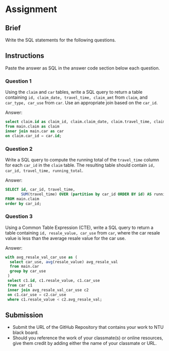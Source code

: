 # Assignment

## Brief

Write the SQL statements for the following questions.

## Instructions

Paste the answer as SQL in the answer code section below each question.

### Question 1

Using the `claim` and `car` tables, write a SQL query to return a table containing `id, claim_date, travel_time, claim_amt` from `claim`, and `car_type, car_use` from `car`. Use an appropriate join based on the `car_id`.

Answer:

```sql
select claim.id as claim_id, claim.claim_date, claim.travel_time, claim.claim_amt, car.car_type, car.car_use 
from main.claim as claim
inner join main.car as car
on claim.car_id = car.id;
```

### Question 2

Write a SQL query to compute the running total of the `travel_time` column for each `car_id` in the `claim` table. The resulting table should contain `id, car_id, travel_time, running_total`.

Answer:

```sql
SELECT id, car_id, travel_time,
       SUM(travel_time) OVER (partition by car_id ORDER BY id) AS running_total_travel_time
FROM main.claim
order by car_id;
```

### Question 3

Using a Common Table Expression (CTE), write a SQL query to return a table containing `id, resale_value, car_use` from `car`, where the car resale value is less than the average resale value for the car use.

Answer:

```sql
with avg_resale_val_car_use as (
  select car_use, avg(resale_value) avg_resale_val
  from main.car 
  group by car_use
 )
 select c1.id, c1.resale_value, c1.car_use
 from car c1
 inner join avg_resale_val_car_use c2
 on c1.car_use = c2.car_use
 where c1.resale_value < c2.avg_resale_val;
```

## Submission

- Submit the URL of the GitHub Repository that contains your work to NTU black board.
- Should you reference the work of your classmate(s) or online resources, give them credit by adding either the name of your classmate or URL.
